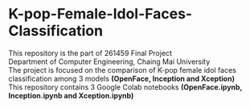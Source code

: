 # K-pop-Female-Idol-Faces-Classification
This repository is the part of 261459 Final Project
<br>Department of Computer Engineering, Chaing Mai University
<br>The project is focused on the comparison of K-pop female idol faces classification among 3 models **(OpenFace, Inception and Xception)**
<br>This repository contains 3 Google Colab notebooks **(OpenFace.ipynb, Inception.ipynb and Xception.ipynb)**
